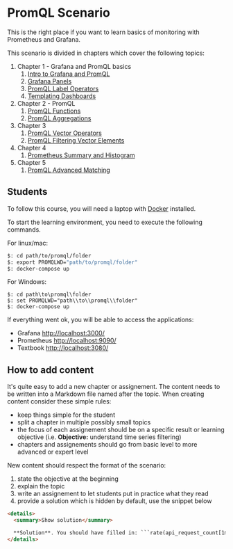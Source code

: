 # PromQL Scenario

This is the right place if you want to learn basics of monitoring with Prometheus and Grafana.

This scenario is divided in chapters which cover the following topics:
1. Chapter 1 - Grafana and PromQL basics 
    1. [Intro to Grafana and PromQL](chapter1/01-IntroGrafanaPromQL.md)
    1. [Grafana Panels](chapter1/02-PanelInfo.md)
    1. [PromQL Label Operators](chapter1/03-LabelOperators.md)
    1. [Templating Dashboards](chapter1/04-TemplatingDashboards.md)
1. Chapter 2 - PromQL
    1. [PromQL Functions](chapter2/01-UsingFunctions.md)
    1. [PromQL Aggregations](chapter2/02-Aggregations.md)
1. Chapter 3
    1. [PromQL Vector Operators](chapter3/01-Operators.md)
    1. [PromQL Filtering Vector Elements](chapter3/02-Filtering.md)
1. Chapter 4
    1. [Prometheus Summary and Histogram](chapter4/01-SummaryAndHistogram.md)
1. Chapter 5
    1. [PromQL Advanced Matching](chapter5/01-AdvancedMatching.md)


## Students

To follow this course, you will need a laptop with [Docker](https://www.docker.com/get-started) installed.

To start the learning environment, you need to execute the following commands.

For linux/mac:
```bash
$: cd path/to/promql/folder
$: export PROMQLWD="path/to/promql/folder"
$: docker-compose up
```

For Windows:
```
$: cd path\to\promql\folder
$: set PROMQLWD="path\\to\\promql\\folder"
$: docker-compose up
```

If everything went ok, you will be able to access the applications:
- Grafana [http://localhost:3000/](http://localhost:3000/)
- Prometheus [http://localhost:9090/](http://localhost:9090/)
- Textbook [http://localhost:3080/](http://localhost:3080/)

## How to add content

It's quite easy to add a new chapter or assignement. The content needs to be written into a Markdown file named after the topic.
When creating content consider these simple rules:
* keep things simple for the student
* split a chapter in multiple possibly small topics 
* the focus of each assignement should be on a specific result or learning objective (i.e. **Objective:** understand time series filtering)
* chapters and assignements should go from basic level to more advanced or expert level

New content should respect the format of the scenario:
1. state the objective at the beginning
1. explain the topic
1. write an assignement to let students put in practice what they read
1. provide a solution which is hidden by default, use the snippet below

```html
<details>
  <summary>Show solution</summary>

  **Solution**. You should have filled in: ```rate(api_request_count[1m])*10 > 150```
</details>
```